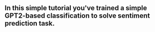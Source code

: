 ## In this simple tutorial you've trained a simple GPT2-based classification to solve sentiment prediction task.  